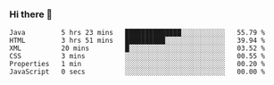 ### Hi there 👋

<!--START_SECTION:waka-->

```text
Java         5 hrs 23 mins   ██████████████░░░░░░░░░░░   55.79 %
HTML         3 hrs 51 mins   ██████████░░░░░░░░░░░░░░░   39.94 %
XML          20 mins         █░░░░░░░░░░░░░░░░░░░░░░░░   03.52 %
CSS          3 mins          ░░░░░░░░░░░░░░░░░░░░░░░░░   00.55 %
Properties   1 min           ░░░░░░░░░░░░░░░░░░░░░░░░░   00.20 %
JavaScript   0 secs          ░░░░░░░░░░░░░░░░░░░░░░░░░   00.00 %
```

<!--END_SECTION:waka-->


<!--
**AnkelMauCastillo/AnkelMauCastillo** is a ✨ _special_ ✨ repository because its `README.md` (this file) appears on your GitHub profile.

Here are some ideas to get you started:

- 🔭 I’m currently working on ...
- 🌱 I’m currently learning ...
- 👯 I’m looking to collaborate on ...
- 🤔 I’m looking for help with ...
- 💬 Ask me about ...
- 📫 How to reach me: ...
- 😄 Pronouns: ...
- ⚡ Fun fact: ...
-->
